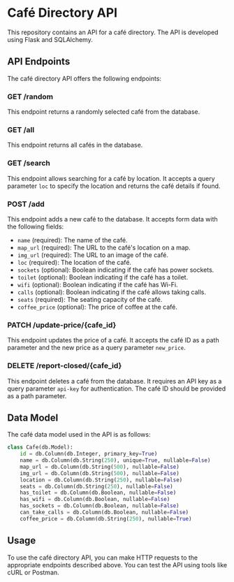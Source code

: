 # Café Directory API

This repository contains an API for a café directory. The API is developed using Flask and SQLAlchemy.

## API Endpoints

The café directory API offers the following endpoints:

### GET /random

This endpoint returns a randomly selected café from the database.

### GET /all

This endpoint returns all cafés in the database.

### GET /search

This endpoint allows searching for a café by location. It accepts a query parameter `loc` to specify the location and returns the café details if found.

### POST /add

This endpoint adds a new café to the database. It accepts form data with the following fields:

- `name` (required): The name of the café.
- `map_url` (required): The URL to the café's location on a map.
- `img_url` (required): The URL to an image of the café.
- `loc` (required): The location of the café.
- `sockets` (optional): Boolean indicating if the café has power sockets.
- `toilet` (optional): Boolean indicating if the café has a toilet.
- `wifi` (optional): Boolean indicating if the café has Wi-Fi.
- `calls` (optional): Boolean indicating if the café allows taking calls.
- `seats` (required): The seating capacity of the café.
- `coffee_price` (optional): The price of coffee at the café.

### PATCH /update-price/{cafe_id}

This endpoint updates the price of a café. It accepts the café ID as a path parameter and the new price as a query parameter `new_price`.

### DELETE /report-closed/{cafe_id}

This endpoint deletes a café from the database. It requires an API key as a query parameter `api-key` for authentication. The café ID should be provided as a path parameter.

## Data Model

The café data model used in the API is as follows:

```python
class Cafe(db.Model):
    id = db.Column(db.Integer, primary_key=True)
    name = db.Column(db.String(250), unique=True, nullable=False)
    map_url = db.Column(db.String(500), nullable=False)
    img_url = db.Column(db.String(500), nullable=False)
    location = db.Column(db.String(250), nullable=False)
    seats = db.Column(db.String(250), nullable=False)
    has_toilet = db.Column(db.Boolean, nullable=False)
    has_wifi = db.Column(db.Boolean, nullable=False)
    has_sockets = db.Column(db.Boolean, nullable=False)
    can_take_calls = db.Column(db.Boolean, nullable=False)
    coffee_price = db.Column(db.String(250), nullable=True)
```

## Usage

To use the café directory API, you can make HTTP requests to the appropriate endpoints described above. You can test the API using tools like cURL or Postman.
